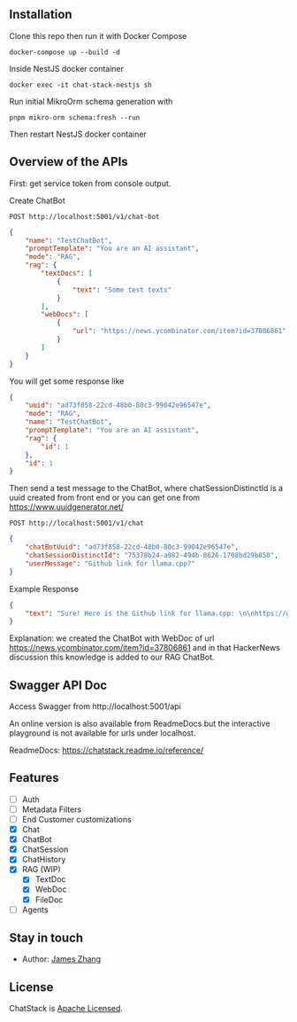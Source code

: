 ## Installation

Clone this repo then run it with Docker Compose

```
docker-compose up --build -d
```

Inside NestJS docker container
```
docker exec -it chat-stack-nestjs sh
```

Run initial MikroOrm schema generation with

```
pnpm mikro-orm schema:fresh --run
```

Then restart NestJS docker container

## Overview of the APIs
First: get service token from console output.

Create ChatBot
```
POST http://localhost:5001/v1/chat-bot
```
```json
{
    "name": "TestChatBot",
    "promptTemplate": "You are an AI assistant",
    "mode": "RAG",
    "rag": {
        "textDocs": [
            {
                "text": "Some test texts"
            }
        ],
        "webDocs": [
            {
                "url": "https://news.ycombinator.com/item?id=37806861"
            }
        ]
    }
}
```
You will get some response like
```json
{
    "uuid": "ad73f858-22cd-48b0-80c3-99042e96547e",
    "mode": "RAG",
    "name": "TestChatBot",
    "promptTemplate": "You are an AI assistant",
    "rag": {
        "id": 1
    },
    "id": 1
}
```

Then send a test message to the ChatBot, where chatSessionDistinctId is a uuid created from front end or you can get one from https://www.uuidgenerator.net/

```
POST http://localhost:5001/v1/chat
```
```json
{
    "chatBotUuid": "ad73f858-22cd-48b0-80c3-99042e96547e",
    "chatSessionDistinctId": "75378b24-a982-494b-8626-1708bd29b850",
    "userMessage": "Github link for llama.cpp?"
}
```
Example Response
```json
{
    "text": "Sure! Here is the Github link for llama.cpp: \n\nhttps://github.com/ggerganov/llama.cpp"
}
```
Explanation: we created the ChatBot with WebDoc of url https://news.ycombinator.com/item?id=37806861 and in that HackerNews discussion this knowledge is added to our RAG ChatBot.

## Swagger API Doc

Access Swagger from http://localhost:5001/api

An online version is also available from ReadmeDocs but the interactive playground is not available for urls under localhost.

ReadmeDocs: https://chatstack.readme.io/reference/

## Features

- [ ] Auth
- [ ] Metadata Filters
- [ ] End Customer customizations
- [x] Chat
- [x] ChatBot
- [x] ChatSession
- [x] ChatHistory
- [x] RAG (WIP)
  - [x] TextDoc
  - [x] WebDoc
  - [x] FileDoc
- [ ] Agents

## Stay in touch

- Author: [James Zhang](https://jczhang.com)

## License

ChatStack is [Apache Licensed](LICENSE).
